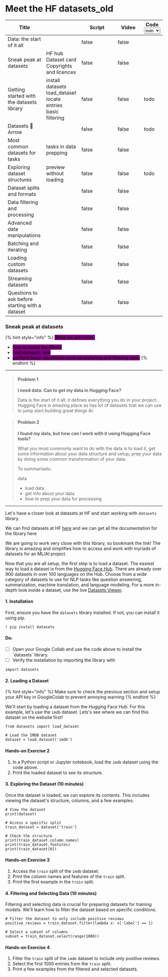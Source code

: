 # Meet the HF datasets\_old



<table><thead><tr><th>Title</th><th></th><th width="100" data-type="checkbox">Script</th><th width="68" data-type="checkbox">Video</th><th>Code<select><option value="DCzTXqSr4XA2" label="todo" color="blue"></option><option value="oDTc3pjDY2P5" label="done" color="blue"></option></select></th></tr></thead><tbody><tr><td>Data: the start of it all</td><td></td><td>false</td><td>false</td><td></td></tr><tr><td>Sneak peak at datasets</td><td>HF hub<br>Dataset card<br>Copyrights and licences</td><td>false</td><td>false</td><td></td></tr><tr><td>Getting started with the datasets library</td><td>install datasets<br>load_dataset<br>locate entries<br>basic filtering</td><td>false</td><td>false</td><td><span data-option="DCzTXqSr4XA2">todo</span></td></tr><tr><td>Datasets 🤝 Arrow</td><td></td><td>false</td><td>false</td><td><span data-option="DCzTXqSr4XA2">todo</span></td></tr><tr><td>Most common datasets for tasks</td><td>tasks in data prepping</td><td>false</td><td>false</td><td></td></tr><tr><td>Exploring dataset structures</td><td>preview without loading </td><td>false</td><td>false</td><td><span data-option="DCzTXqSr4XA2">todo</span></td></tr><tr><td>Dataset splits and formats</td><td></td><td>false</td><td>false</td><td></td></tr><tr><td>Data filtering and processing</td><td></td><td>false</td><td>false</td><td></td></tr><tr><td>Advanced data manipulations</td><td></td><td>false</td><td>false</td><td></td></tr><tr><td>Batching and iterating</td><td></td><td>false</td><td>false</td><td></td></tr><tr><td>Loading custom datasets</td><td></td><td>false</td><td>false</td><td></td></tr><tr><td>Streaming datasets</td><td></td><td>false</td><td>false</td><td></td></tr><tr><td>Questions to ask before starting with a dataset</td><td></td><td>false</td><td>false</td><td></td></tr></tbody></table>



### Sneak peak at datasets



{% hint style="info" %}
<mark style="background-color:purple;">What we will cover:</mark>

* <mark style="background-color:purple;">how to install the library</mark>
* <mark style="background-color:purple;">load datasets, and</mark>
* <mark style="background-color:purple;">perform basic operations such as exploring and filtering data.</mark>
{% endhint %}

***

> #### Problem 1
>
> **I need data. Can to get my data in Hugging Face?**&#x20;
>
> Data is the start of it all: it defines everything you do in your project. Hugging Face is amazing place as has lot of datasets that we can use to jump start building great things AI.



> #### Problem 2
>
> **I found my data, but how can I work with it using Hugging Face tools?**
>
> What you most commonly want to do with the data is to load it, get some information about your data structure and setup, prep your data by doing some common transformation of your data.&#x20;
>
> To summariselo:
>
> data
>
> * load data
> * get info about your data
> * how to prep your data for processing

***





Let's have a closer look at datasets at HF and start working with `datasets` library.

We can find datasets at HF [here](https://www.google.com/url?q=https%3A%2F%2Fhuggingface.co%2Fdatasets) and we can get all the documentation for the library here

We are going to work very close with this library, so bookmark the link!  The library is amazing and simplifies how to access and work with myriads of datasets for an ML/AI project.



Now that you are all setup, the first step is to load a dataset. The easiest way to load a dataset is from the [Hugging Face Hub](https://huggingface.co/datasets). There are already over 900 datasets in over 100 languages on the Hub. Choose from a wide category of datasets to use for NLP tasks like question answering, summarization, machine translation, and language modeling. For a more in-depth look inside a dataset, use the live [Datasets Viewer](https://huggingface.co/datasets/viewer/).

#### 1. Installation

First, ensure you have the `datasets` library installed. If not, you can install it using pip.

`! pip install datasets`

#### Do:

* [ ] Open your Google Collab and use the code above to install the \`datasets\` library.
* [ ] Verify the installation by importing the library with

`import datasets`

#### 2. Loading a Dataset



{% hint style="info" %}
Make sure to check the previous section and setup your API key in GoogleColab to prevent annoying warning
{% endhint %}

We'll start by loading a dataset from the Hugging Face Hub. For this example, let's use the `imdb` dataset. Lets's see where we can find this dataset on the website first!

```
from datasets import load_dataset

# Load the IMDB dataset
dataset = load_dataset('imdb')
```

#### Hands-on Exercise 2

1. In a Python script or Jupyter notebook, load the `imdb` dataset using the code above.
2. Print the loaded dataset to see its structure.

#### 3. Exploring the Dataset (10 minutes)

Once the dataset is loaded, we can explore its contents. This includes viewing the dataset's structure, columns, and a few examples.

```
# View the dataset
print(dataset)

# Access a specific split
train_dataset = dataset['train']

# Check the structure
print(train_dataset.column_names)
print(train_dataset.features)
print(train_dataset[0])
```

#### Hands-on Exercise 3

1. Access the `train` split of the `imdb` dataset.
2. Print the column names and features of the `train` split.
3. Print the first example in the `train` split.

#### 4. Filtering and Selecting Data (10 minutes)

Filtering and selecting data is crucial for preparing datasets for training models. We'll learn how to filter the dataset based on specific conditions.

```
# Filter the dataset to only include positive reviews
positive_reviews = train_dataset.filter(lambda x: x['label'] == 1)

# Select a subset of columns
subset = train_dataset.select(range(1000))
```

#### Hands-on Exercise 4

1. Filter the `train` split of the `imdb` dataset to include only positive reviews.
2. Select the first 1000 entries from the `train` split.
3. Print a few examples from the filtered and selected datasets.
